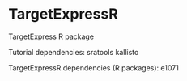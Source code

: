 # TargetExpressR
TargetExpress R package


Tutorial dependencies:
 sratools
 kallisto
 
 
 TargetExpressR dependencies (R packages):
 e1071
 

